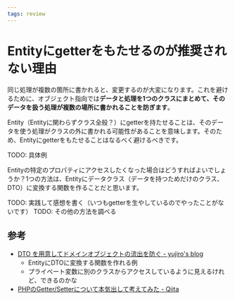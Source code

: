 ```yaml
---
tags: review
---
```


# Entityにgetterをもたせるのが推奨されない理由

同じ処理が複数の箇所に書かれると、変更するのが大変になります。これを避けるために、オブジェクト指向では**データと処理を1つのクラスにまとめて、そのデータを扱う処理が複数の場所に書かれることを防ぎます**。

Entity（Entityに関わらずクラス全般？）にgetterを持たせることは、そのデータを使う処理がクラスの外に書かれる可能性があることを意味します。そのため、Entityにgetterをもたせることはなるべく避けるべきです。

TODO: 具体例

Entityの特定のプロパティにアクセスしたくなった場合はどうすればよいでしょうか？1つの方法は、Entityにデータクラス（データを持つためだけのクラス、DTO）に変換する関数を作ることだと思います。

TODO: 実践して感想を書く（いつもgetterを生やしているのでやったことがないです）
TODO: その他の方法を調べる

## 参考

- [DTO を用意してドメインオブジェクトの流出を防ぐ - yujiro's blog](https://bamboo-yujiro.hatenablog.com/entry/2020/03/08/140950)
	- EntityにDTOに変換する関数を作れる例
	- プライベート変数に別のクラスからアクセスしているように見えるけれど、できるのかな
- [PHPのGetter/Setterについて本気出して考えてみた - Qiita](https://qiita.com/mikakane/items/00c798964f7c2c122e7d)